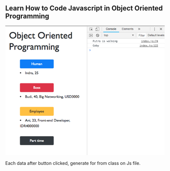 ## Learn How to Code Javascript in Object Oriented Programming

![screenshot](./images/screenshot.png)

Each data after button clicked, generate for from class on Js file.
